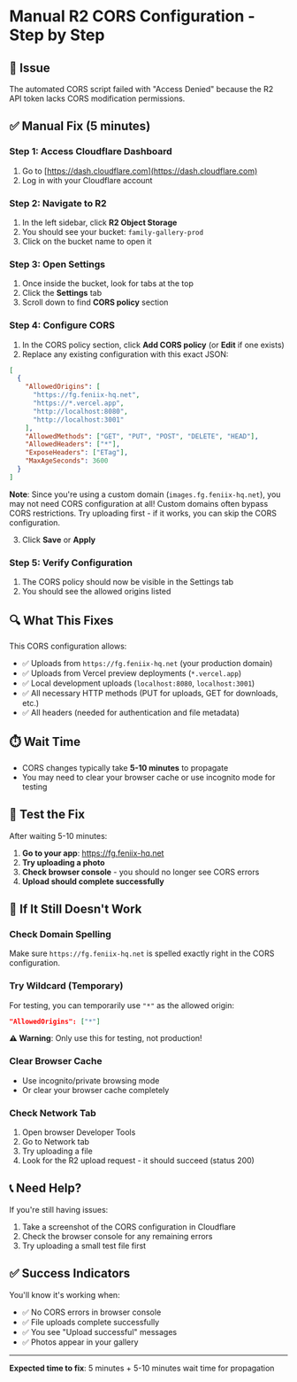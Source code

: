# Manual R2 CORS Configuration - Step by Step

## 🚨 Issue
The automated CORS script failed with "Access Denied" because the R2 API token lacks CORS modification permissions.

## ✅ Manual Fix (5 minutes)

### Step 1: Access Cloudflare Dashboard
1. Go to [https://dash.cloudflare.com](https://dash.cloudflare.com)
2. Log in with your Cloudflare account

### Step 2: Navigate to R2
1. In the left sidebar, click **R2 Object Storage**
2. You should see your bucket: `family-gallery-prod`
3. Click on the bucket name to open it

### Step 3: Open Settings
1. Once inside the bucket, look for tabs at the top
2. Click the **Settings** tab
3. Scroll down to find **CORS policy** section

### Step 4: Configure CORS
1. In the CORS policy section, click **Add CORS policy** (or **Edit** if one exists)
2. Replace any existing configuration with this exact JSON:

```json
[
  {
    "AllowedOrigins": [
      "https://fg.feniix-hq.net",
      "https://*.vercel.app",
      "http://localhost:8080",
      "http://localhost:3001"
    ],
    "AllowedMethods": ["GET", "PUT", "POST", "DELETE", "HEAD"],
    "AllowedHeaders": ["*"],
    "ExposeHeaders": ["ETag"],
    "MaxAgeSeconds": 3600
  }
]
```

**Note**: Since you're using a custom domain (`images.fg.feniix-hq.net`), you may not need CORS configuration at all! Custom domains often bypass CORS restrictions. Try uploading first - if it works, you can skip the CORS configuration.

3. Click **Save** or **Apply**

### Step 5: Verify Configuration
1. The CORS policy should now be visible in the Settings tab
2. You should see the allowed origins listed

## 🔍 What This Fixes

This CORS configuration allows:
- ✅ Uploads from `https://fg.feniix-hq.net` (your production domain)
- ✅ Uploads from Vercel preview deployments (`*.vercel.app`)
- ✅ Local development uploads (`localhost:8080`, `localhost:3001`)
- ✅ All necessary HTTP methods (PUT for uploads, GET for downloads, etc.)
- ✅ All headers (needed for authentication and file metadata)

## ⏱️ Wait Time
- CORS changes typically take **5-10 minutes** to propagate
- You may need to clear your browser cache or use incognito mode for testing

## 🧪 Test the Fix

After waiting 5-10 minutes:

1. **Go to your app**: https://fg.feniix-hq.net
2. **Try uploading a photo**
3. **Check browser console** - you should no longer see CORS errors
4. **Upload should complete successfully**

## 🚨 If It Still Doesn't Work

### Check Domain Spelling
Make sure `https://fg.feniix-hq.net` is spelled exactly right in the CORS configuration.

### Try Wildcard (Temporary)
For testing, you can temporarily use `"*"` as the allowed origin:
```json
"AllowedOrigins": ["*"]
```
**⚠️ Warning**: Only use this for testing, not production!

### Clear Browser Cache
- Use incognito/private browsing mode
- Or clear your browser cache completely

### Check Network Tab
1. Open browser Developer Tools
2. Go to Network tab
3. Try uploading a file
4. Look for the R2 upload request - it should succeed (status 200)

## 📞 Need Help?

If you're still having issues:
1. Take a screenshot of the CORS configuration in Cloudflare
2. Check the browser console for any remaining errors
3. Try uploading a small test file first

## ✅ Success Indicators

You'll know it's working when:
- ✅ No CORS errors in browser console
- ✅ File uploads complete successfully  
- ✅ You see "Upload successful" messages
- ✅ Photos appear in your gallery

---

**Expected time to fix**: 5 minutes + 5-10 minutes wait time for propagation 